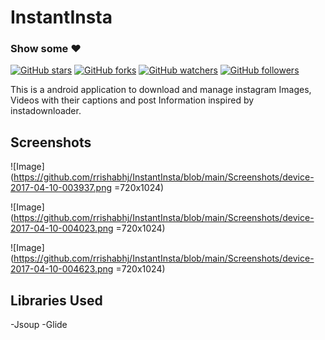 # InstantInsta

### Show some :heart:
[![GitHub stars](https://img.shields.io/github/stars/rrishabhj/InstantInsta.svg?style=social&label=Star)](https://github.com/rrishabhj/InstantInsta) [![GitHub forks](https://img.shields.io/github/forks/rrishabhj/InstantInsta.svg?style=social&label=Fork)](https://github.com/rrishabhj/InstantInsta/fork) [![GitHub watchers](https://img.shields.io/github/watchers/rrishabhj/InstantInsta.svg?style=social&label=Watch)](https://github.com/rrishabhj/InstantInsta) [![GitHub followers](https://img.shields.io/github/followers/rrishabhj.svg?style=social&label=Follow)](https://github.com/rrishabhj/InstantInsta)


This is a android application to download and manage instagram Images, Videos with their captions and post Information inspired by instadownloader.

## Screenshots

![Image](https://github.com/rrishabhj/InstantInsta/blob/main/Screenshots/device-2017-04-10-003937.png =720x1024)

![Image](https://github.com/rrishabhj/InstantInsta/blob/main/Screenshots/device-2017-04-10-004023.png =720x1024)

![Image](https://github.com/rrishabhj/InstantInsta/blob/main/Screenshots/device-2017-04-10-004623.png =720x1024)

## Libraries Used
  -Jsoup
  -Glide
